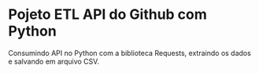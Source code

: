 <h1> Pojeto ETL API do Github com Python</h1>

Consumindo API no Python com a biblioteca Requests, extraindo os dados e salvando em arquivo CSV.